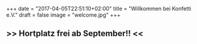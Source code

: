 +++
date = "2017-04-05T22:51:10+02:00"
title = "Willkommen bei Konfetti e.V."
draft = false
image = "welcome.jpg"
+++

<h2>>> Hortplatz frei ab September!! <<</h2>
